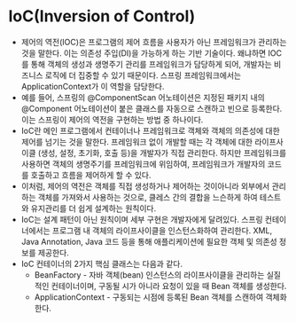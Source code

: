 # IoC(Inversion of Control)
- 제어의 역전(IOC)은 프로그램의 제어 흐름을 사용자가 아닌 프레임워크가 관리하는 것을 말한다. 이는 의존성 주입(DI)을 가능하게 하는 기반 기술이다. 왜냐하면 IOC를 통해 객체의 생성과 생명주기 관리를 프레임워크가 담당하게 되어, 개발자는 비즈니스 로직에 더 집중할 수 있기 때문이다. 스프링 프레임워크에서는 ApplicationContext가 이 역할을 담당한다.
- 예를 들어, 스프링의 @ComponentScan 어노테이션은 지정된 패키지 내의 @Component 어노테이션이 붙은 클래스를 자동으로 스캔하고 빈으로 등록한다. 이는 스프링이 제어의 역전을 구현하는 방법 중 하나이다.
- IoC란 메인 프로그램에서 컨테이너나 프레임워크로 객체와 객체의 의존성에 대한 제어를 넘기는 것을 말한다. 프레임워크 없이 개발할 때는 각 객체에 대한 라이프사이클 (생성, 설정, 초기화, 호출 등)을 개발자가 직접 관리한다. 하지만 프레임워크를 사용하면 객체의 생명주기를 프레임워크에 위임하여, 프레임워크가 개발자의 코드를 호출하고 흐름을 제어하게 할 수 있다.
- 이처럼, 제어의 역전은 객체를 직접 생성하거나 제어하는 것이아니라 외부에서 관리하는 객체를 가져와서 사용하는 것으로, 클레스 간의 결합을 느슨하게 하여 테스트와 유지관리를 더 쉽게 설계하는 원칙이다.
- IoC는 설계 패턴이 아닌 원칙이며 세부 구현은 개발자에게 달려있다. 스프링 컨테이너에서는 프로그램 내 객체의 라이프사이클을 인스턴스화하여 관리한다. XML, Java Annotation, Java 코드 등을 통해 애플리케이션에 필요한 객체 및 의존성 정보를 제공한다.
- IoC 컨테이너의 2가지 핵심 클래스는 다음과 같다.   
    - BeanFactory - 자바 객체(bean) 인스턴스의 라이프사이클을 관리하는 실질적인 컨테이너이며, 구동될 시가 아니라 요청이 있을 때 Bean 객체를 생성한다.
    - ApplicationContext - 구동되는 시점에 등록된 Bean 객체를 스캔하여 객체화한다.

